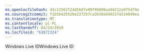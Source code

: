 ```yaml
---
ms.openlocfilehash: 43c12562f24d5b07e89f96808aa94212a975479e
ms.sourcegitcommit: f1d16425528e237257ca3b58eb49217a514849ea
ms.translationtype: MT
ms.contentlocale: pl-PL
ms.lasthandoff: 04/24/2019
ms.locfileid: "63872324"
---
```

<span data-ttu-id="1f6e8-101">Windows Live ID</span><span class="sxs-lookup"><span data-stu-id="1f6e8-101">Windows Live ID</span></span>
